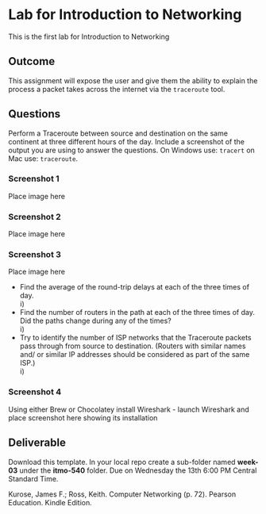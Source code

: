 # Lab for Introduction to Networking

This is the first lab for Introduction to Networking

## Outcome

This assignment will expose the user and give them the ability to explain the process a packet takes across the internet via the `traceroute` tool.

## Questions

Perform a Traceroute between source and destination on the same continent at three different hours of the day. Include a screenshot of the output you are using to answer the questions.  On Windows use: `tracert` on Mac use: `traceroute`.

### Screenshot 1

Place image here

### Screenshot 2

Place image here

### Screenshot 3

Place image here

* Find the average of the round-trip delays at each of the three times of day.  
i)
* Find the number of routers in the path at each of the three times of day. Did the paths change during any of the times?  
i)
* Try to identify the number of ISP networks that the Traceroute packets pass through from source to destination. (Routers with similar names and/ or similar IP addresses should be considered as part of the same ISP.)  
i)

### Screenshot 4

Using either Brew or Chocolatey install Wireshark - launch Wireshark and place screenshot here showing its installation

## Deliverable

Download this template. In your local repo create a sub-folder named **week-03** under the **itmo-540** folder.
Due on Wednesday the 13th 6:00 PM Central Standard Time.

Kurose, James F.; Ross, Keith. Computer Networking (p. 72). Pearson Education. Kindle Edition.
